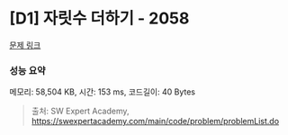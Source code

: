 # [D1] 자릿수 더하기 - 2058 

[문제 링크](https://swexpertacademy.com/main/code/problem/problemDetail.do?contestProbId=AV5QPRjqA10DFAUq) 

### 성능 요약

메모리: 58,504 KB, 시간: 153 ms, 코드길이: 40 Bytes



> 출처: SW Expert Academy, https://swexpertacademy.com/main/code/problem/problemList.do